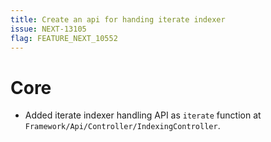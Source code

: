 ```yaml
---
title: Create an api for handing iterate indexer
issue: NEXT-13105
flag: FEATURE_NEXT_10552
---
```

# Core
* Added iterate indexer handling API as `iterate` function at `Framework/Api/Controller/IndexingController`.
